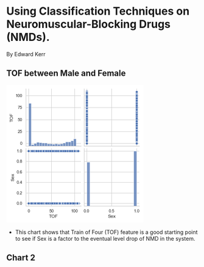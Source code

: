 # Using Classification Techniques on Neuromuscular-Blocking Drugs (NMDs).
By Edward Kerr

## TOF between Male and Female
![Pairplot of NMD of the Train of Four vs Sex](https://github.com/Silver-Swan/Classification_Flex_Metis/blob/main/Pictures/NMD_Sex_TOF_pairplot_training.png)
- This chart shows that Train of Four (TOF) feature is a good starting point to see if Sex is a factor to the eventual level drop of NMD in the system.
## Chart 2
